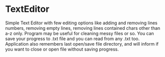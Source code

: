 # TextEditor
Simple Text Editor with few editing options like adding and removing lines numbers, 
removing empty lines, removing lines contained chars other than a-z only.
Program may be useful for cleaning messy files or so.
You can save your progress to .txt file and you can read from any .txt too.
Application also remembers last open/save file directory, and will inform if you want to close 
or open file without saving progress.

